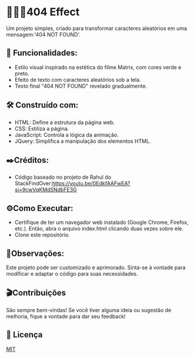 # 👩🏻‍💻404 Effect
Um projeto simples, criado para transformar caracteres aleatórios em uma mensagem:'404 NOT FOUND'.

## 🎯 Funcionalidades:
- Estilo visual inspirado na estética do filme Matrix, com cores verde e preto.
- Efeito de texto com caracteres aleatórios sob a tela.
- Texto final "404 NOT FOUND" revelado gradualmente.

## 🛠️ Construído com:
- HTML: Define a estrutura da página web.
- CSS: Estiliza a página.
- JavaScript: Controla a lógica da animação.
- JQuery: Simplifica a manipulação dos elementos HTML.

## ✒️Créditos:
- Código baseado no projeto de Rahul do StackFindOver:https://youtu.be/0EdkfAAFwEA?si=9cwVqKMdSNdbFE3G

## ⚙️Como Executar:
- Certifique de ter um navegador web instalado (Google Chrome, Firefox, etc.). Então, abra o arquivo index.html clicando duas vezes sobre ele.
- Clone este repositório.

## 📌Observações:
Este projeto pode ser customizado e aprimorado.
Sinta-se à vontade para modificar e adaptar o código para suas necessidades.

## 🎬Contribuições
São sempre bem-vindas! Se você tiver alguma ideia ou sugestão de melhoria, fique a vontade para dar seu feedback!

## 📄 Licença
[MIT](https://choosealicense.com/licenses/mit/)
